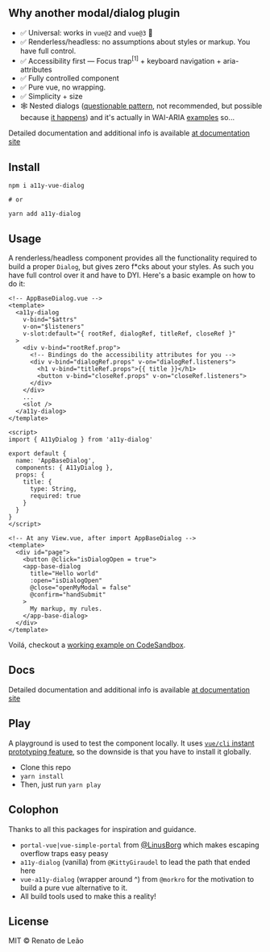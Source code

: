 ## Why another modal/dialog plugin

- ✅ Universal: works in `vue@2` and `vue@3` 🚧
- ✅ Renderless/headless: no assumptions about styles or markup. You have full control.
- ✅ Accessibility first — Focus trap<sup>[1]</sup> + keyboard navigation + aria-attributes
- ✅ Fully controlled component
- ✅ Pure vue, no wrapping.
- ✅ Simplicity + size
- 🕸 Nested dialogs ([questionable pattern](https://github.com/edenspiekermann/a11y-dialog#nested-dialogs), not recommended, but possible because [it happens](https://cl.ly/be43f69393f7)) and it's actually in WAI-ARIA [examples](https://www.w3.org/TR/wai-aria-practices-1.1/examples/dialog-modal/dialog.html) so...

Detailed documentation and additional info is available [at documentation site](https://renatodeleao.github.io/a11y-vue-dialog/)

## Install

```
npm i a11y-vue-dialog

# or

yarn add a11y-dialog 
```

## Usage

A renderless/headless component provides all the functionality required to build a proper `Dialog`, but gives zero f*cks about your styles. As such you have full control over it and have to DYI. Here's a basic example on how to do it:

```vue
<!-- AppBaseDialog.vue -->
<template>
  <a11y-dialog 
    v-bind="$attrs" 
    v-on="$listeners"
    v-slot:default="{ rootRef, dialogRef, titleRef, closeRef }"
  > 
    <div v-bind="rootRef.prop">
      <!-- Bindings do the accessibility attributes for you -->
      <div v-bind="dialogRef.props" v-on="dialogRef.listeners">
        <h1 v-bind="titleRef.props">{{ title }}</h1>
        <button v-bind="closeRef.props" v-on="closeRef.listeners">
      </div>
    </div>
    ...
    <slot />
  </a11y-dialog>
</template>

<script>
import { A11yDialog } from 'a11y-dialog'

export default {
  name: 'AppBaseDialog',
  components: { A11yDialog },
  props: {
    title: {
      type: String,
      required: true
    }
  }
}
</script>
```
```vue
<!-- At any View.vue, after import AppBaseDialog -->
<template>
  <div id="page">
    <button @click="isDialogOpen = true">
    <app-base-dialog
      title="Hello world"
      :open="isDialogOpen" 
      @close="openMyModal = false" 
      @confirm="handSubmit"
    >
      My markup, my rules.
    </app-base-dialog>
  </div>
</template>
```

Voilá, checkout a [working example on CodeSandbox](https://codesandbox.io/s/renderless-a11y-vue-dialog-demo-0-8-0-beta-1-3igsm9).


## Docs

Detailed documentation and additional info is available [at documentation site](https://renatodeleao.github.io/a11y-vue-dialog/)

## Play

A playground is used to test the component locally. It uses [`vue/cli` instant prototyping feature](https://cli.vuejs.org/guide/prototyping.html), so the downside is that you have to install it globally. 

- Clone this repo
- `yarn install`
- Then, just run `yarn play` 

## Colophon
Thanks to all this packages for inspiration and guidance.

- `portal-vue|vue-simple-portal` from [@LinusBorg](https://github.com/LinusBorg) which makes escaping overflow traps easy peasy
- `a11y-dialog` (vanilla) from `@KittyGiraudel` to lead the path that ended here
- `vue-a11y-dialog` (wrapper around ^) from `@morkro` for the motivation to build a pure vue alternative to it.
- All build tools used to make this a reality!
## License
MIT © Renato de Leão
